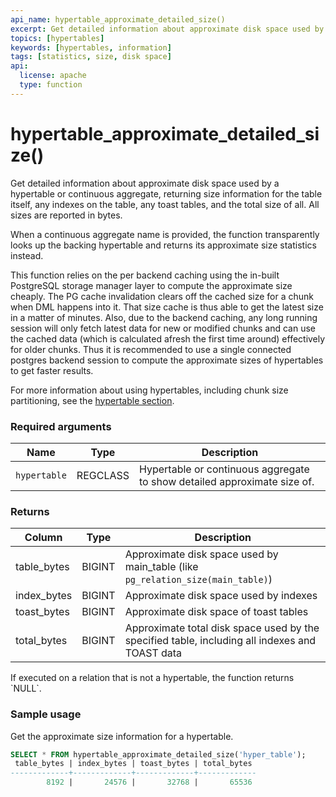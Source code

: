 ```yaml
---
api_name: hypertable_approximate_detailed_size()
excerpt: Get detailed information about approximate disk space used by a hypertable
topics: [hypertables]
keywords: [hypertables, information]
tags: [statistics, size, disk space]
api:
  license: apache
  type: function
---
```


# hypertable_approximate_detailed_size()

Get detailed information about approximate disk space used by a hypertable or
continuous aggregate, returning size information for the table
itself, any indexes on the table, any toast tables, and the total
size of all. All sizes are reported in bytes.

When a continuous aggregate name is provided, the function
transparently looks up the backing hypertable and returns its approximate
size statistics instead.

<Highlight type="note">
This function relies on the per backend caching using the in-built
PostgreSQL storage manager layer to compute the approximate size
cheaply. The PG cache invalidation clears off the cached size for a
chunk when DML happens into it. That size cache is thus able to get
the latest size in a matter of minutes. Also, due to the backend
caching, any long running session will only fetch latest data for new
or modified chunks and can use the cached data (which is calculated
afresh the first time around) effectively for older chunks. Thus it
is recommended to use a single connected postgres backend session to
compute the approximate sizes of hypertables to get faster results.
</Highlight>

For more information about using hypertables, including chunk size partitioning,
see the [hypertable section][hypertable-docs].

### Required arguments

|Name|Type|Description|
|---|---|---|
| `hypertable` | REGCLASS | Hypertable or continuous aggregate to show detailed approximate size of. |

### Returns

|Column|Type|Description|
|-|-|-|
|table_bytes|BIGINT|Approximate disk space used by main_table (like `pg_relation_size(main_table)`)|
|index_bytes|BIGINT|Approximate disk space used by indexes|
|toast_bytes|BIGINT|Approximate disk space of toast tables|
|total_bytes|BIGINT|Approximate total disk space used by the specified table, including all indexes and TOAST data|

<Highlight type="note">
If executed on a relation that is not a hypertable, the function
returns `NULL`.
</Highlight>

### Sample usage

Get the approximate size information for a hypertable.

```sql
SELECT * FROM hypertable_approximate_detailed_size('hyper_table');
 table_bytes | index_bytes | toast_bytes | total_bytes
-------------+-------------+-------------+-------------
        8192 |       24576 |       32768 |       65536
```

[hypertable-docs]: /use-timescale/:currentVersion:/hypertables/
